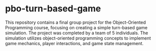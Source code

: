 # pbo-turn-based-game
This repository contains a final group project for the Object-Oriented Programming course, focusing on creating a simple turn-based game simulation. The project was completed by a team of 5 individuals. The simulation utilizes object-oriented programming concepts to implement game mechanics, player interactions, and game state management.
